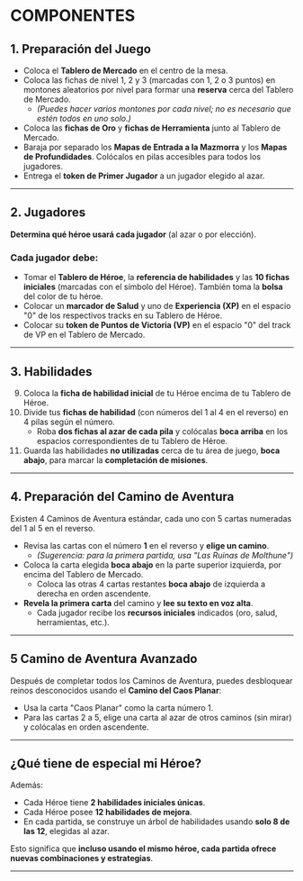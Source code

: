 #  COMPONENTES
## 1. Preparación del Juego

- Coloca el **Tablero de Mercado** en el centro de la mesa.  
- Coloca las fichas de nivel 1, 2 y 3 (marcadas con 1, 2 o 3 puntos) en montones aleatorios por nivel para formar una **reserva** cerca del Tablero de Mercado.  
   - *(Puedes hacer varios montones por cada nivel; no es necesario que estén todos en uno solo.)*  
- Coloca las **fichas de Oro** y **fichas de Herramienta** junto al Tablero de Mercado.
- Baraja por separado los **Mapas de Entrada a la Mazmorra** y los **Mapas de Profundidades**. Colócalos en pilas accesibles para todos los jugadores.
- Entrega el **token de Primer Jugador** a un jugador elegido al azar.

---

## 2. Jugadores

**Determina qué héroe usará cada jugador** (al azar o por elección).

### Cada jugador debe:  
- Tomar el **Tablero de Héroe**, la **referencia de habilidades** y las **10 fichas iniciales** (marcadas con el símbolo del Héroe). También toma la **bolsa** del color de tu héroe.
- Colocar un **marcador de Salud** y uno de **Experiencia (XP)** en el espacio "0" de los respectivos tracks en su Tablero de Héroe.
- Colocar su **token de Puntos de Victoria (VP)** en el espacio "0" del track de VP en el Tablero de Mercado.

---

## 3. Habilidades

9. Coloca la **ficha de habilidad inicial** de tu Héroe encima de tu Tablero de Héroe.  
10. Divide tus **fichas de habilidad** (con números del 1 al 4 en el reverso) en 4 pilas según el número.  
    - Roba **dos fichas al azar de cada pila** y colócalas **boca arriba** en los espacios correspondientes de tu Tablero de Héroe.  
11. Guarda las habilidades **no utilizadas** cerca de tu área de juego, **boca abajo**, para marcar la **completación de misiones**.

---

## 4. Preparación del Camino de Aventura

Existen 4 Caminos de Aventura estándar, cada uno con 5 cartas numeradas del 1 al 5 en el reverso.

- Revisa las cartas con el número **1** en el reverso y **elige un camino**.  
    - *(Sugerencia: para la primera partida, usa "Las Ruinas de Molthune")*
- Coloca la carta elegida **boca abajo** en la parte superior izquierda, por encima del Tablero de Mercado.  
    - Coloca las otras 4 cartas restantes **boca abajo** de izquierda a derecha en orden ascendente.
- **Revela la primera carta** del camino y **lee su texto en voz alta**.  
    - Cada jugador recibe los **recursos iniciales** indicados (oro, salud, herramientas, etc.).

---

## 5 Camino de Aventura Avanzado

Después de completar todos los Caminos de Aventura, puedes desbloquear reinos desconocidos usando el **Camino del Caos Planar**:

- Usa la carta "Caos Planar" como la carta número 1.
- Para las cartas 2 a 5, elige una carta al azar de otros caminos (sin mirar) y colócalas en orden ascendente.

---

## ¿Qué tiene de especial mi Héroe?

Además:

- Cada Héroe tiene **2 habilidades iniciales únicas**.
- Cada Héroe posee **12 habilidades de mejora**.
- En cada partida, se construye un árbol de habilidades usando **solo 8 de las 12**, elegidas al azar.  

Esto significa que **incluso usando el mismo héroe, cada partida ofrece nuevas combinaciones y estrategias**.

---

